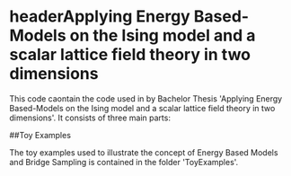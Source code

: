 # headerApplying Energy Based-Models on the Ising model and a scalar lattice field theory in two dimensions

This code caontain the code used in by Bachelor Thesis 'Applying Energy Based-Models on the Ising model and a scalar lattice field theory in two dimensions'. It consists of three main parts:

##Toy Examples

The toy examples used to illustrate the concept of Energy Based Models and Bridge Sampling is contained in the folder 'ToyExamples'. 

